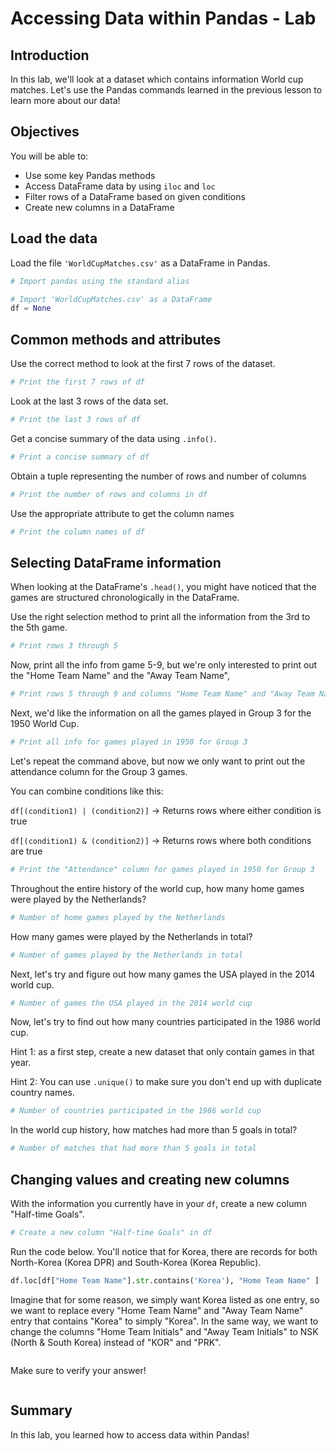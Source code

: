 
# Accessing Data within Pandas - Lab

## Introduction

In this lab, we'll look at a dataset which contains information World cup matches. Let's use the Pandas commands learned in the previous lesson to learn more about our data!

## Objectives
You will be able to:
* Use some key Pandas methods
* Access DataFrame data by using `iloc` and `loc` 
* Filter rows of a DataFrame based on given conditions
* Create new columns in a DataFrame

## Load the data

Load the file `'WorldCupMatches.csv'` as a DataFrame in Pandas.


```python
# Import pandas using the standard alias

# Import 'WorldCupMatches.csv' as a DataFrame
df = None
```

## Common methods and attributes

Use the correct method to look at the first 7 rows of the dataset.


```python
# Print the first 7 rows of df

```

Look at the last 3 rows of the data set.


```python
# Print the last 3 rows of df

```

Get a concise summary of the data using `.info()`. 


```python
# Print a concise summary of df

```

Obtain a tuple representing the number of rows and number of columns


```python
# Print the number of rows and columns in df

```

Use the appropriate attribute to get the column names


```python
# Print the column names of df

```

## Selecting DataFrame information

When looking at the DataFrame's `.head()`, you might have noticed that the games are structured chronologically in the DataFrame.

Use the right selection method to print all the information from the 3rd to the 5th game.


```python
# Print rows 3 through 5

```

Now, print all the info from game 5-9, but we're only interested to print out the "Home Team Name" and the "Away Team Name", 


```python
# Print rows 5 through 9 and columns "Home Team Name" and "Away Team Name"

```

Next, we'd like the information on all the games played in Group 3 for the 1950 World Cup.


```python
# Print all info for games played in 1950 for Group 3

```

Let's repeat the command above, but now we only want to print out the attendance column for the Group 3 games. 

You can combine conditions like this:

`df[(condition1) | (condition2)]`  -> Returns rows where either condition is true

`df[(condition1) & (condition2)]`  -> Returns rows where both conditions are true


```python
# Print the "Attendance" column for games played in 1950 for Group 3

```

Throughout the entire history of the world cup, how many home games were played by the Netherlands?


```python
# Number of home games played by the Netherlands

```

How many games were played by the Netherlands in total?


```python
# Number of games played by the Netherlands in total

```

Next, let's try and figure out how many games the USA played in the 2014 world cup. 


```python
# Number of games the USA played in the 2014 world cup

```

Now, let's try to find out how many countries participated in the 1986 world cup.

Hint 1: as a first step, create a new dataset that only contain games in that year.

Hint 2: You can use `.unique()` to make sure you don't end up with duplicate country names.


```python
# Number of countries participated in the 1986 world cup

```

In the world cup history, how matches had more than 5 goals in total?


```python
# Number of matches that had more than 5 goals in total

```

## Changing values and creating new columns

With the information you currently have in your `df`, create a new column "Half-time Goals".


```python
# Create a new column "Half-time Goals" in df

```

Run the code below. You'll notice that for Korea, there are records for both North-Korea (Korea DPR) and South-Korea (Korea Republic). 


```python
df.loc[df["Home Team Name"].str.contains('Korea'), "Home Team Name" ]
```

Imagine that for some reason, we simply want Korea listed as one entry, so we want to replace every "Home Team Name" and "Away Team Name" entry that contains "Korea" to simply "Korea". In the same way, we want to change the columns "Home Team Initials" and "Away Team Initials" to NSK (North & South Korea) instead of "KOR" and "PRK". 


```python

```

Make sure to verify your answer!


```python

```

## Summary

In this lab, you learned how to access data within Pandas!
